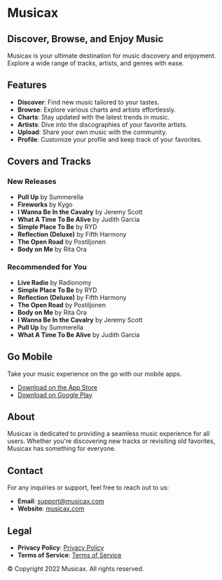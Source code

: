 # Musicax


## Discover, Browse, and Enjoy Music

Musicax is your ultimate destination for music discovery and enjoyment. Explore a wide range of tracks, artists, and genres with ease.

## Features

- **Discover**: Find new music tailored to your tastes.
- **Browse**: Explore various charts and artists effortlessly.
- **Charts**: Stay updated with the latest trends in music.
- **Artists**: Dive into the discographies of your favorite artists.
- **Upload**: Share your own music with the community.
- **Profile**: Customize your profile and keep track of your favorites.

## Covers and Tracks

### New Releases

- **Pull Up** by Summerella
- **Fireworks** by Kygo
- **I Wanna Be In the Cavalry** by Jeremy Scott
- **What A Time To Be Alive** by Judith Garcia
- **Simple Place To Be** by RYD
- **Reflection (Deluxe)** by Fifth Harmony
- **The Open Road** by Postiljonen
- **Body on Me** by Rita Ora

### Recommended for You

- **Live Radio** by Radionomy
- **Simple Place To Be** by RYD
- **Reflection (Deluxe)** by Fifth Harmony
- **The Open Road** by Postiljonen
- **Body on Me** by Rita Ora
- **I Wanna Be In the Cavalry** by Jeremy Scott
- **Pull Up** by Summerella
- **What A Time To Be Alive** by Judith Garcia

## Go Mobile

Take your music experience on the go with our mobile apps.

- [Download on the App Store](#)
- [Download on Google Play](#)

## About

Musicax is dedicated to providing a seamless music experience for all users. Whether you're discovering new tracks or revisiting old favorites, Musicax has something for everyone.

## Contact

For any inquiries or support, feel free to reach out to us:

- **Email**: support@musicax.com
- **Website**: [musicax.com](#)

## Legal

- **Privacy Policy**: [Privacy Policy](#)
- **Terms of Service**: [Terms of Service](#)

© Copyright 2022 Musicax. All rights reserved.

